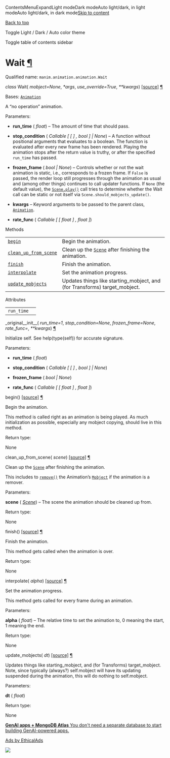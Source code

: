 ContentsMenuExpandLight modeDark modeAuto light/dark, in light modeAuto light/dark, in dark mode[Skip to content](https://docs.manim.community/en/stable/reference/manim.animation.animation.Wait.html#furo-main-content)

[Back to top](https://docs.manim.community/en/stable/reference/manim.animation.animation.Wait.html#)

Toggle Light / Dark / Auto color theme

Toggle table of contents sidebar

# Wait [¶](https://docs.manim.community/en/stable/reference/manim.animation.animation.Wait.html\#wait "Link to this heading")

Qualified name: `manim.animation.animation.Wait`

_class_ Wait( _mobject=None_, _\*args_, _use\_override=True_, _\*\*kwargs_) [\[source\]](https://docs.manim.community/en/stable/_modules/manim/animation/animation.html#Wait) [¶](https://docs.manim.community/en/stable/reference/manim.animation.animation.Wait.html#manim.animation.animation.Wait "Link to this definition")

Bases: [`Animation`](https://docs.manim.community/en/stable/reference/manim.animation.animation.Animation.html#manim.animation.animation.Animation "manim.animation.animation.Animation")

A “no operation” animation.

Parameters:

- **run\_time** ( _float_) – The amount of time that should pass.

- **stop\_condition** ( _Callable_ _\[_ _\[_ _\]_ _,_ _bool_ _\]_ _\|_ _None_) – A function without positional arguments that evaluates to a boolean.
The function is evaluated after every new frame has been rendered.
Playing the animation stops after the return value is truthy, or
after the specified `run_time` has passed.

- **frozen\_frame** ( _bool_ _\|_ _None_) – Controls whether or not the wait animation is static, i.e., corresponds
to a frozen frame. If `False` is passed, the render loop still
progresses through the animation as usual and (among other things)
continues to call updater functions. If `None` (the default value),
the [`Scene.play()`](https://docs.manim.community/en/stable/reference/manim.scene.scene.Scene.html#manim.scene.scene.Scene.play "manim.scene.scene.Scene.play") call tries to determine whether the Wait call
can be static or not itself via `Scene.should_mobjects_update()`.

- **kwargs** – Keyword arguments to be passed to the parent class, [`Animation`](https://docs.manim.community/en/stable/reference/manim.animation.animation.Animation.html#manim.animation.animation.Animation "manim.animation.animation.Animation").

- **rate\_func** ( _Callable_ _\[_ _\[_ _float_ _\]_ _,_ _float_ _\]_)


Methods

|     |     |
| --- | --- |
| [`begin`](https://docs.manim.community/en/stable/reference/manim.animation.animation.Wait.html#manim.animation.animation.Wait.begin "manim.animation.animation.Wait.begin") | Begin the animation. |
| [`clean_up_from_scene`](https://docs.manim.community/en/stable/reference/manim.animation.animation.Wait.html#manim.animation.animation.Wait.clean_up_from_scene "manim.animation.animation.Wait.clean_up_from_scene") | Clean up the [`Scene`](https://docs.manim.community/en/stable/reference/manim.scene.scene.Scene.html#manim.scene.scene.Scene "manim.scene.scene.Scene") after finishing the animation. |
| [`finish`](https://docs.manim.community/en/stable/reference/manim.animation.animation.Wait.html#manim.animation.animation.Wait.finish "manim.animation.animation.Wait.finish") | Finish the animation. |
| [`interpolate`](https://docs.manim.community/en/stable/reference/manim.animation.animation.Wait.html#manim.animation.animation.Wait.interpolate "manim.animation.animation.Wait.interpolate") | Set the animation progress. |
| [`update_mobjects`](https://docs.manim.community/en/stable/reference/manim.animation.animation.Wait.html#manim.animation.animation.Wait.update_mobjects "manim.animation.animation.Wait.update_mobjects") | Updates things like starting\_mobject, and (for Transforms) target\_mobject. |

Attributes

|     |     |
| --- | --- |
| `run_time` |  |

\_original\_\_init\_\_( _run\_time=1_, _stop\_condition=None_, _frozen\_frame=None_, _rate\_func=<functionlinear>_, _\*\*kwargs_) [¶](https://docs.manim.community/en/stable/reference/manim.animation.animation.Wait.html#manim.animation.animation.Wait._original__init__ "Link to this definition")

Initialize self. See help(type(self)) for accurate signature.

Parameters:

- **run\_time** ( _float_)

- **stop\_condition** ( _Callable_ _\[_ _\[_ _\]_ _,_ _bool_ _\]_ _\|_ _None_)

- **frozen\_frame** ( _bool_ _\|_ _None_)

- **rate\_func** ( _Callable_ _\[_ _\[_ _float_ _\]_ _,_ _float_ _\]_)


begin() [\[source\]](https://docs.manim.community/en/stable/_modules/manim/animation/animation.html#Wait.begin) [¶](https://docs.manim.community/en/stable/reference/manim.animation.animation.Wait.html#manim.animation.animation.Wait.begin "Link to this definition")

Begin the animation.

This method is called right as an animation is being played. As much
initialization as possible, especially any mobject copying, should live in this
method.

Return type:

None

clean\_up\_from\_scene( _scene_) [\[source\]](https://docs.manim.community/en/stable/_modules/manim/animation/animation.html#Wait.clean_up_from_scene) [¶](https://docs.manim.community/en/stable/reference/manim.animation.animation.Wait.html#manim.animation.animation.Wait.clean_up_from_scene "Link to this definition")

Clean up the [`Scene`](https://docs.manim.community/en/stable/reference/manim.scene.scene.Scene.html#manim.scene.scene.Scene "manim.scene.scene.Scene") after finishing the animation.

This includes to [`remove()`](https://docs.manim.community/en/stable/reference/manim.scene.scene.Scene.html#manim.scene.scene.Scene.remove "manim.scene.scene.Scene.remove") the Animation’s
[`Mobject`](https://docs.manim.community/en/stable/reference/manim.mobject.mobject.Mobject.html#manim.mobject.mobject.Mobject "manim.mobject.mobject.Mobject") if the animation is a remover.

Parameters:

**scene** ( [_Scene_](https://docs.manim.community/en/stable/reference/manim.scene.scene.Scene.html#manim.scene.scene.Scene "manim.scene.scene.Scene")) – The scene the animation should be cleaned up from.

Return type:

None

finish() [\[source\]](https://docs.manim.community/en/stable/_modules/manim/animation/animation.html#Wait.finish) [¶](https://docs.manim.community/en/stable/reference/manim.animation.animation.Wait.html#manim.animation.animation.Wait.finish "Link to this definition")

Finish the animation.

This method gets called when the animation is over.

Return type:

None

interpolate( _alpha_) [\[source\]](https://docs.manim.community/en/stable/_modules/manim/animation/animation.html#Wait.interpolate) [¶](https://docs.manim.community/en/stable/reference/manim.animation.animation.Wait.html#manim.animation.animation.Wait.interpolate "Link to this definition")

Set the animation progress.

This method gets called for every frame during an animation.

Parameters:

**alpha** ( _float_) – The relative time to set the animation to, 0 meaning the start, 1 meaning
the end.

Return type:

None

update\_mobjects( _dt_) [\[source\]](https://docs.manim.community/en/stable/_modules/manim/animation/animation.html#Wait.update_mobjects) [¶](https://docs.manim.community/en/stable/reference/manim.animation.animation.Wait.html#manim.animation.animation.Wait.update_mobjects "Link to this definition")

Updates things like starting\_mobject, and (for
Transforms) target\_mobject. Note, since typically
(always?) self.mobject will have its updating
suspended during the animation, this will do
nothing to self.mobject.

Parameters:

**dt** ( _float_)

Return type:

None

[**GenAI apps + MongoDB Atlas** You don't need a separate database to start building GenAI-powered apps.](https://server.ethicalads.io/proxy/click/8270/019600eb-d9df-7df0-80b9-09c5a36512ee/)

[Ads by EthicalAds](https://www.ethicalads.io/advertisers/?ref=ea-text)

![](https://server.ethicalads.io/proxy/view/8270/019600eb-d9df-7df0-80b9-09c5a36512ee/)